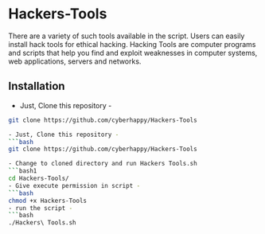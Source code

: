 # Hackers-Tools
There are a variety of such tools available in the script. Users can easily install hack tools for ethical hacking.
Hacking Tools are computer programs and scripts that help you find and exploit weaknesses in computer systems, web applications, servers and networks.
## Installation

- Just, Clone this repository -
```bash
git clone https://github.com/cyberhappy/Hackers-Tools

- Just, Clone this repository -
```bash
git clone https://github.com/cyberhappy/Hackers-Tools

- Change to cloned directory and run Hackers Tools.sh 
```bash1
cd Hackers-Tools/
- Give execute permission in script -
```bash
chmod +x Hackers-Tools
- run the script -
```bash
./Hackers\ Tools.sh
